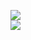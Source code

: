 [![](https://img.shields.io/badge/Made%20With-Github%20Spray-lightgrey.svg?style=for-the-badge&logo=github)](https://github.com/Annihil/github-spray#16284)  
[![](https://i.imgur.com/2DrTn0Z.gif)](https://github.com/Annihil/github-spray)